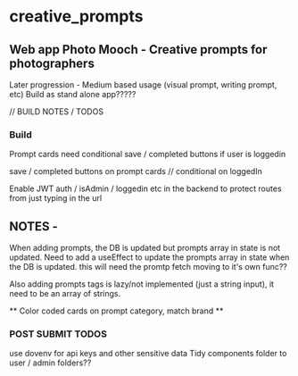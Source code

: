 # creative_prompts

## Web app Photo Mooch - Creative prompts for photographers

Later progression - Medium based usage (visual prompt, writing prompt, etc)
Build as stand alone app?????

// BUILD NOTES / TODOS

### Build

Prompt cards need conditional save / completed buttons if user is loggedin

save / completed buttons on prompt cards // conditional on loggedIn

Enable JWT auth / isAdmin / loggedin etc in the backend to protect routes from just typing in the url

## NOTES -

When adding prompts, the DB is updated but prompts array in state is not updated. Need to add a useEffect to update the prompts array in state when the DB is updated. this will need the promtp fetch moving to it's own func??

Also adding prompts tags is lazy/not implemented (just a string input), it need to be an array of strings.

** Color coded cards on prompt category, match brand **

### POST SUBMIT TODOS

use dovenv for api keys and other sensitive data
Tidy components folder to user / admin folders??
